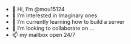 - 👋 Hi, I’m @mou15124
- 👀 I’m interested in Imaginary ones
- 🌱 I’m currently learning how to build a server
- 💞️ I’m looking to collaborate on ...
- 📫 my mailbox open 24/7

<!---
mou15124/mou15124 is a ✨ special ✨ repository because its `README.md` (this file) appears on your GitHub profile.
You can click the Preview link to take a look at your changes.
--->
